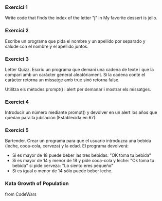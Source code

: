 ### Exercici 1
Write code that finds the index of the letter "j" in My favorite dessert is jello.

### Exercici 2
Escribe un programa que pida el nombre y un apellido por separado y salude con el nombre y el apellido juntos.

### Exercici 3
Letter Quizz. Escriu un programa que demani una cadena de texte i que la compari amb un caràcter generat aleatòriament.
Si la cadena contè el caràcter retorna un missatge amb true sinò retorna false.

Utilitza els mètodes prompt() i alert per demanar i mostrar els missatges.

### Exercici 4
Introducir un número mediante prompt() y devolver en un alert los años que quedan para la jubilación (Establecida en 67).

### Exercici 5
Bartender. Crear un programa para que el usuario introduzca una bebida (leche, coca-cola, cerveza) y la edad. El programa devolverá:
* Si es mayor de 18 puede beber las tres bebidas: "OK toma tu bebida"
* Si es mayor de 14 y menor de 18 y pide coca-cola y leche: "Ok toma tu bebida" si pide cerveza: "Lo siento eres pequeño"
* Si es igual o menor de 14 sólo puede beber leche.

### Kata Growth of Population
from CodeWars
